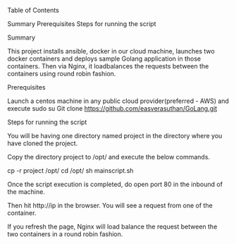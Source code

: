 Table of Contents 

Summary
Prerequisites
Steps for running the script

Summary

This project installs ansible, docker in our cloud machine, launches two docker containers and deploys sample Golang application in 
those containers. Then via Nginx, it loadbalances the requests between the containers using round robin fashion.

Prerequisites

Launch a centos machine in any public cloud provider(preferred - AWS) and execute 
  	sudo su
    Git clone https://github.com/easverasuthan/GoLang.git 

Steps for running the script

You will be having one directory named project in the directory where you have cloned the project.

Copy the directory project to /opt/ and execute the below commands.
	
 cp -r project /opt/
 cd  /opt/
 sh mainscript.sh

Once the script execution is completed, do open port 80 in the inbound of the machine.

Then hit http://ip in the browser. You will see a request from one of the container.

If you refresh the page, Nginx will load balance the request between the two containers in a round robin fashion.
